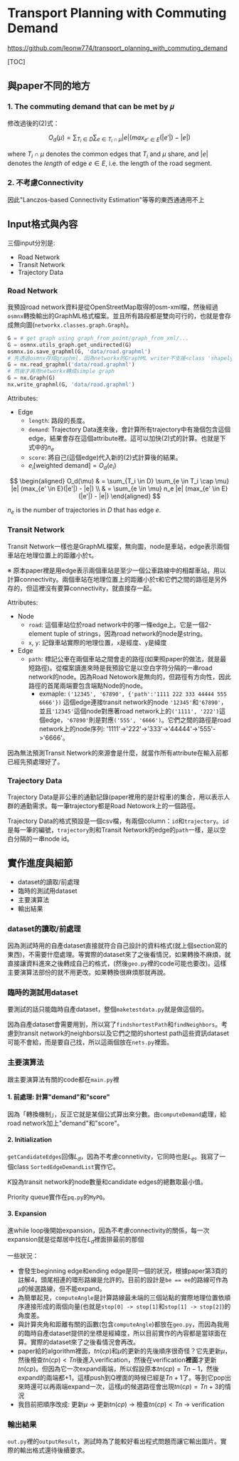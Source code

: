 # Transport Planning with Commuting Demand

https://github.com/leonw774/transport_planning_with_commuting_demand

[TOC]

## 與paper不同的地方

### 1. The commuting demand that can be met by 𝜇

修改過後的(2)式：

$$ O_d(\mu) = \sum_{T_i \in D} \sum_{e \in T_i \cap \mu} |e| (max_{e' \in E}(|e'|) - |e|) 
$$

where $T_i \cap \mu$ denotes the common edges that $T_i$ and $\mu$ share, and $|e|$ denotes the *length* of edge $e \in E$, i.e. the length of the road segment.

### 2. 不考慮Connectivity

因此"Lanczos-based Connectivity Estimation"等等的東西通通用不上

## Input格式與內容

三個input分別是:
- Road Network
- Transit Network
- Trajectory Data

### Road Network

我預設road network資料是從OpenStreetMap取得的osm-xml檔，然後經過`osmnx`轉換輸出的GraphML格式檔案。並且所有路段都是雙向可行的，也就是會存成無向圖(`networkx.classes.graph.Graph`)。

``` python
G = # get graph using graph_from_point/graph_from_xml/...
G = osmnx.utils_graph.get_undirected(G)
osmnx.io.save_graphml(G, 'data/road.graphml')
# 先透過osmnx存成graphml，因為networkx的GraphML writer不支援<class 'shapely.geometry.linestring.LineString'>
G = nx.read_graphml('data/road.graphml')
# 然後才再用networkx轉成simple graph
G = nx.Graph(G)
nx.write_graphml(G, 'data/road.graphml')
```

Attributes:
- Edge
  - `length`: 路段的長度。
  - `demand`: Trajectory Data進來後，會計算所有trajectory中有幾個包含這個edge，結果會存在這個attribute裡。這可以加快(2)式的計算。也就是下式中的$n_e$
  - `score`: 將自己(這個edge)代入新的(2)式計算後的結果。
  - $e_i[\text{weighted demand}] = O_d(e_i)$

$$ \begin{aligned}
    O_d(\mu) & = \sum_{T_i \in D} \sum_{e \in T_i \cap \mu} |e| (max_{e' \in E}(|e'|) - |e|) \\
    & = \sum_{e \in \mu} n_e |e| (max_{e' \in E}(|e'|) - |e|) 
\end{aligned}
$$

$n_e$ is the number of trajectories in $D$ that has edge $e$.

### Transit Network

Transit Network一樣也是GraphML檔案，無向圖，node是車站，edge表示兩個車站在地理位置上的距離小於τ。

※ 原本paper裡是用edge表示兩個車站是至少一個公車路線中的相鄰車站，用以計算connectivity。兩個車站在地理位置上的距離小於τ和它們之間的路徑是另外存的，但這裡沒有要算connectivity，就直接存一起。

Attributes:
- Node
  - `road`: 這個車站位於road network中的哪一條edge上。它是一個2-element tuple of strings，因為road network的node是string。
  - `x`, `y`: 記錄車站實際的地理位置，`x`是經度、`y`是緯度
- Edge
  - `path`: 標記公車在兩個車站之間會走的路徑(如果照paper的做法，就是最短路徑)。從檔案讀進來時是我預設它是以空白字符分隔的一串road network的node。因為Road Netowork是無向的，但路徑有方向性，因此路徑的首尾兩端要包含端點Node的node。
      - exmaple: `('12345', '67890', {'path':'1111 222 333 44444 555 6666'})` 這個edge連接transit network的node `'12345'`和`'67890'`，並且`'12345'`這個node對應著road network上的`('1111', '222')`這個edge，`'67890'`則是對應`('555', '6666')`。它們之間的路徑是road network上的node序列: '1111'->'222'->'333'->'44444'->'555'->'6666'。

因為無法預測Transit Network的來源會是什麼，就當作所有attribute在輸入前都已經先預處理好了。

### Trajectory Data

Trajectory Data是非公車的通勤記錄(paper裡用的是計程車)的集合，用以表示人群的通勤需求。每一筆trajectory都是Road Netowork上的一個路徑。

Trajectory Data的格式預設是一個csv檔，有兩個column：`id`和`trajectory`。`id`是每一筆的編號，`trajectory`則和Transit Network的edge的`path`一樣，是以空白分隔的一串node id。

## 實作進度與細節

- dataset的讀取/前處理
- 臨時的測試用dataset
- 主要演算法
- 輸出結果

### dataset的讀取/前處理

因為測試時用的自產dataset直接就符合自己設計的資料格式(就上個section寫的東西)，不需要什麼處理。等實際的dataset來了之後看情況，如果轉換不麻煩，就直接讓資料進來之後轉成自己的格式，(然後`geo.py`裡的code可能也要改)。這樣主要演算法部份的就不用更改。如果轉換很麻煩那就再說。

### 臨時的測試用dataset

要測試的話只能臨時自產dataset，整個`maketestdata.py`就是做這個的。

因為自產dataset會需要用到，所以寫了`findshortestPath`和`findNeighbors`。考慮到transit network的neighbors以及它們之間的shortest path這些資訊dataset可能不會給，而是要自己找，所以這兩個放在`nets.py`裡面。


### 主要演算法

跟主要演算法有關的code都在`main.py`裡

#### 1. 前處理: 計算"demand"和"score"

因為「轉換機制」，反正它就是某個公式算出來分數。由`computeDemand`處理，給road network加上"demand"和"score"。

#### 2. Initialization

`getCandidateEdges`回傳$L_d$，因為不考慮connetivity，它同時也是$L_e$。我寫了一個class `SortedEdgeDemandList`實作它。

$K$設為transit network的node數量和candidate edges的總數取最小值。

Priority queue實作在`pq.py`的`MyPQ`。

#### 3. Expansion

進while loop後開始expansion，因為不考慮connectivity的關係，每一次expansion就是從鄰居中找在$L_d$裡面排最前的那個

一些狀況：
- 會發生beginning edge和ending edge是同一個的狀況，根據paper第3頁的註解4，頭尾相連的環形路線是允許的。目前的設計是`be == ee`的路線可作為$\mu$的候選路線，但不能expand。
- 為簡單起見，`computeAngle`是計算路線最未端的三個站點的實際地理位置依順序連接形成的兩個向量(也就是`stop[0] -> stop[1]`和`stop[1] -> stop[2]`)的角度差。
- 與計算夾角和距離有關的函數(包含`computeAngle`)都放在`geo.py`，而因為我用的臨時自產dataset提供的坐標是經緯度，所以目前實作的內容都是當球面在算。實際的dataset來了之後看情況會再改。
- paper給的algorithm裡面，$tn(cp)$和$\mu$的更新的先後順序很奇怪？它先更新$\mu$，然後檢查$tn(cp) < Tn$後進入verification，然後在verification**裡面**才更新$tn(cp)$。但因為它一次expand兩端，所以假設原本$tn(cp) = Tn-1$，然後expand的兩端都+1，這樣push到Q裡面的時候已經是$Tn+1$了。等到它pop出來時還可以再兩端expand一次，這樣$\mu$的候選路徑會出現$tn(cp) = Tn+3$的情況
- 我目前把順序改成: 更新$\mu$ -> 更新$tn(cp)$ -> 檢查$tn(cp) < Tn$ -> verification

### 輸出結果

`out.py`裡的`outputResult`，測試時為了能較好看出程式問題而讓它輸出圖片。實際的輸出格式還待後續要求。